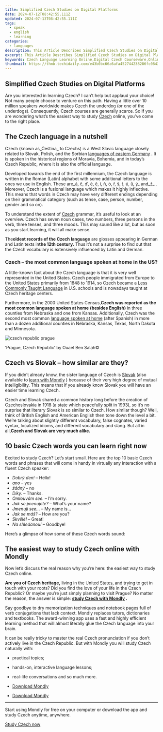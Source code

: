 ```yaml
---
title: Simplified Czech Studies on Digital Platforms
date: 2024-07-12T08:42:55.111Z
updated: 2024-07-13T08:42:55.111Z
tags:
  - speak
  - english
  - learning
categories:
  - languages
description: This Article Describes Simplified Czech Studies on Digital Platforms
excerpt: This Article Describes Simplified Czech Studies on Digital Platforms
keywords: Czech Language Learning Online,Digital Czech Courseware,Online Czech Education Resources,Czech Language Apps & Platforms,Interactive Czech Learning Tools,E-Learning Czech Programs,Czech Language Digital Courses
thumbnail: https://thmb.techidaily.com/e43b0bc66a6afa452744238286fc0843b9dfd431ddd2cd63d446736a0115992b.png
---
```


## Simplified Czech Studies on Digital Platforms

 Are you interested in learning Czech? I can’t help but applaud your choice! Not many people choose to venture on this path. Having a little over 10 million speakers worldwide makes Czech the underdog (or one of the underdogs). Consequently, Czech courses are generally scarce. So if you are wondering what’s the easiest way to study [Czech](https://app.adjust.io/5ixfg4k?campaign=blog-post-id-6512&fallback=https%3A%2F%2Fapp.mondly.com?avangate%5Fsrc=blog-post-id-6512?mother%5Flang=en%5Fus?target%5Flang=cz&redirect%5Fandroid=https%3A%2F%2Fplay.google.com%2Fstore%2Fapps%2Fdetails%3Fid%3Dcom.atistudios.mondly.languages&redirect%5Fios=https%3A%2F%2Fitunes.apple.com%2Fapp%2Fid987873536&redirect%5Fmacos=https%3A%2F%2Fapp.mondly.com?avangate%5Fsrc=blog-post-id-6512?mother%5Flang=en%5Fus?target%5Flang=cz) online, you’ve come to the right place.

## The Czech language in a nutshell

 Czech (known as_Čeština_ to Czechs) is a West Slavic language closely related to Slovak, Polish, and the Sorbian [languages of eastern Germany](https://shop.mondly.com/affiliate.php?ACCOUNT=ATISTUDI&AFFILIATE=108875&PATH=https://www.mondly.com?AFFILIATE=108875) . It is spoken in the historical regions of Moravia, Bohemia, and in today’s Czech Republic, where it is also the official language.

 Developed towards the end of the first millennium, the Czech language is written in the Roman (Latin) alphabet with some additional letters to the ones we use in English. These are_á, č, ď, é, ě, í, ň, ó, ř, š, ť, ú, ů, ý_ and_ž_ . Moreover, Czech is a fusional language which makes it highly inflective. This means that words in Czech may have very different endings depending on their grammatical category (such as tense, case, person, number, gender and so on).

 To understand the extent of [Czech](https://www.britannica.com/topic/Czech-language) grammar, it’s useful to look at an overview. Czech has seven noun cases, two numbers, three persons in the verb, three tenses, and three moods. This may sound like a lot, but as soon as you start learning, it will all make sense.

 The**oldest records of the Czech language** are glosses appearing in German and Latin texts in**the 12th century.** Thus it’s not a surprise to find out that the Czech vocabulary is extensively influenced by Latin and German.

### Czech – the most common language spoken at home in the US?

 A little-known fact about the Czech language is that it is very well represented in the United States. Czech people immigrated from Europe to the United States primarily from 1848 to 1914, so Czech became a [Less Commonly Taught Language](https://en.wikipedia.org/wiki/Less%5FCommonly%5FTaught%5FLanguages) in U.S. schools and is nowadays taught at Czech heritage centers.

 Furthermore, in the 2000 United States Census,**Czech was reported as the most common language spoken at home** **(besides English)** in three counties from Nebraska and one from Kansas. Additionally, Czech was the second most common [language spoken at home](https://en.wikipedia.org/wiki/Language%5FSpoken%5Fat%5FHome) (after Spanish) in more than a dozen additional counties in Nebraska, Kansas, Texas, North Dakota and Minnesota.

![czech republic prague](https://edge.mondly.com/blog/wp-content/uploads/2022/02/czech-republic-prague-960x640.jpg "The Easiest Way To Study Czech Online 2")

 ‘Prague, Czech Republic’ by Ouael Ben Salah©

## Czech vs Slovak – how similar are they?

 If you didn’t already know, the sister language of Czech is [Slovak](https://shop.mondly.com/affiliate.php?ACCOUNT=ATISTUDI&AFFILIATE=108875&PATH=https://www.mondly.com?AFFILIATE=108875) (also available to [learn with Mondly](https://app.adjust.io/5ixfg4k?campaign=blog-post-id-6512&fallback=https%3A%2F%2Fapp.mondly.com?avangate%5Fsrc=blog-post-id-6512?mother%5Flang=en%5Fus?target%5Flang=sk&redirect%5Fandroid=https%3A%2F%2Fplay.google.com%2Fstore%2Fapps%2Fdetails%3Fid%3Dcom.atistudios.mondly.languages&redirect%5Fios=https%3A%2F%2Fitunes.apple.com%2Fapp%2Fid987873536&redirect%5Fmacos=https%3A%2F%2Fapp.mondly.com?avangate%5Fsrc=blog-post-id-6512?mother%5Flang=en%5Fus?target%5Flang=sk) ) because of their very high degree of mutual intelligibility. This means that if you already know Slovak you will have an easier time learning Czech.

 Czech and Slovak shared a common history long before the creation of Czechoslovakia in 1918 (a state which peacefully split in 1993), so it’s no surprise that literary Slovak is so similar to Czech. How similar though? Well, think of British English and American English then tone down the level a bit. We’re talking about slightly different vocabulary, false cognates, varied syntax, localized idioms, and different vocabulary and slang. But all in all,**Czech and Slovak are very much alike.**

## 10 basic Czech words you can learn right now

 Excited to study Czech? Let’s start small. Here are the top 10 basic Czech words and phrases that will come in handy in virtually any interaction with a fluent Czech speaker:

* _Dobrý den!_ – Hello!
* _ano_ – yes
* _źádný_ – no
* _Díky._ – Thanks.
* _Omlouvám see._ – I’m sorry.
* _Jak se jmenujete?_ – What’s your name?
* _Jmenuji see…_ – My name is…
* _Jak se máš?_ – How are you?
* _Skvělé!_ – Great!
* _Na shledanou!_ – Goodbye!

Here’s a glimpse of how some of these Czech words sound:

## The easiest way to study Czech online with Mondly

 Now let’s discuss the real reason why you’re here: the easiest way to study Czech online.

**Are you of Czech heritage,** living in the United States, and trying to get in touch with your roots? Did you find the love of your life in the Czech Republic? Or maybe you’re just simply planning to visit Prague? No matter the reason, the answer is simple: **[study Czech with Mondly](https://app.adjust.io/5ixfg4k?campaign=blog-post-id-6512&fallback=https%3A%2F%2Fapp.mondly.com?avangate%5Fsrc=blog-post-id-6512?mother%5Flang=en%5Fus?target%5Flang=cz&redirect%5Fandroid=https%3A%2F%2Fplay.google.com%2Fstore%2Fapps%2Fdetails%3Fid%3Dcom.atistudios.mondly.languages&redirect%5Fios=https%3A%2F%2Fitunes.apple.com%2Fapp%2Fid987873536&redirect%5Fmacos=https%3A%2F%2Fapp.mondly.com?avangate%5Fsrc=blog-post-id-6512?mother%5Flang=en%5Fus?target%5Flang=cz) .**

 Say goodbye to dry memorization techniques and notebook pages full of verb conjugations that lack context. Mondly replaces tutors, dictionaries and textbooks. The award-winning app uses a fast and highly efficient learning method that will almost literally glue the Czech language into your brain.

 It can be really tricky to master the real Czech pronunciation if you don’t actively live in the Czech Republic. But with Mondly you will study Czech naturally with:

* practical topics;
* hands-on, interactive language lessons;
* real-life conversations and so much more.

* [Download Mondly](https://www.facebook.com/sharer/sharer.php?u=https%3A%2F%2Fwww.mondly.com%2Fblog%2Flearn-czech-online%2F&t=The+Easiest+Way+to+Study+Czech+Online "Share on Facebook")
* [Download Mondly](https://shop.mondly.com/affiliate.php?ACCOUNT=ATISTUDI&AFFILIATE=108875&PATH=https://www.mondly.com?AFFILIATE=108875)

---

 Start using Mondly for free on your computer or download the app and study Czech anytime, anywhere.

[Study Czech now](https://adjt.mondly.com/5ixfg4k?campaign=blog-post-id-6512&fallback=https%3A%2F%2Fapp.mondly.com%3Futm%5Fmedium%3Dblog%5Fblog-post-id-6512%26utm%5Fsource%3Dblog-post-id-6512&redirect%5Fmacos=https%3A%2F%2Fapp.mondly.com%3Futm%5Fmedium%3Dblog%5Fblog-post-id-6512%26utm%5Fsource%3Dblog-post-id-6512&redirect%5Fandroid=https%3A%2F%2Fplay.google.com%2Fstore%2Fapps%2Fdetails%3Fid%3Dcom.atistudios.mondly.languages%3Futm%5Fmedium%3Dblog%5Fblog-post-id-6512%26utm%5Fsource%3Dblog-post-id-6512&redirect%5Fios=https%3A%2F%2Fapps.apple.com%2Fapp%2Fapple-store%2Fid987873536%3Fpt%3D78954800%26ct%3Dblog-post-id-6512%26mt%3D8 "Study Czech now")

<ins class="adsbygoogle"
     style="display:block"
     data-ad-format="autorelaxed"
     data-ad-client="ca-pub-7571918770474297"
     data-ad-slot="1223367746"></ins>



<ins class="adsbygoogle"
     style="display:block"
     data-ad-client="ca-pub-7571918770474297"
     data-ad-slot="8358498916"
     data-ad-format="auto"
     data-full-width-responsive="true"></ins>





